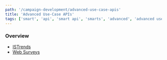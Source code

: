 ```yaml
---
path: '/campaign-development/advanced-use-case-apis'
title: 'Advanced Use-Case APIs'
tags: ['smart', 'api', 'smart api', 'smarts', 'advanced', 'advanced use-case', 'use-case']
---
```


### Overview

* [ISTrends](/campaign-development/advanced-use-case-apis/is-trends)
* [Web Surveys](/campaign-development/advanced-use-case-apis/web-surveys)
